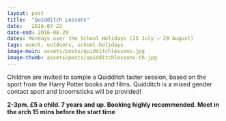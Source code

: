 ```yaml
---
layout: post
title:  "Quidditch Lessons"
date:   2016-07-22
date-end: 2016-08-29
dates: Mondays over the School Holidays (25 July – 29 August)
tags: event, outdoors, school-holidays
image-main: assets/posts/quidditchlessons.jpg
image-thumb: assets/posts/quidditchlessons-th.jpg
---
```


Children are invited to sample a Quidditch taster session, based on the sport from the Harry Potter books and films. Quidditch is a mixed gender contact sport and broomsticks will be provided!

**2-3pm. £5 a child. 7 years and up. Booking highly recommended. Meet in the arch 15 mins before the start time**

